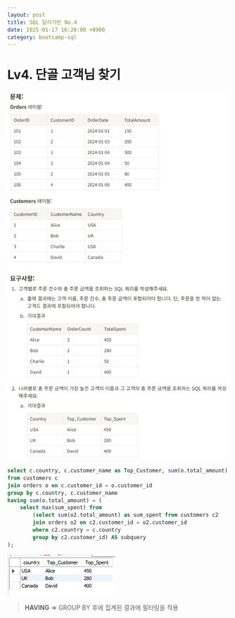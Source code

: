 ```yaml
---
layout: post
title: SQL 달리기반 No.4
date: 2025-01-17 16:20:00 +0900
category: bootcamp-sql
---
```


# Lv4. 단골 고객님 찾기

![run4-1](/public/img/sql-run/run4-1.png)

```sql
select c.country, c.customer_name as Top_Customer, sum(o.total_amount) as Top_Spent  
from customers c  
join orders o on c.customer_id = o.customer_id  
group by c.country, c.customer_name  
having sum(o.total_amount) = (  
	select max(sum_spent) from  
		(select sum(o2.total_amount) as sum_spent from customers c2  
		join orders o2 on c2.customer_id = o2.customer_id  
		where c2.country = c.country  
		group by c2.customer_id) AS subquery  
);
```
![run4-2](/public/img/sql-run/run4-2.png)
> **HAVING** => GROUP BY 후에 집계된 결과에 필터링을 적용